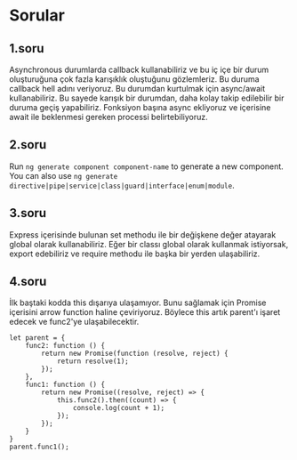 # Sorular

## 1.soru

Asynchronous durumlarda callback kullanabiliriz ve bu iç içe bir durum oluşturuğuna çok fazla karışıklık oluştuğunu gözlemleriz. Bu duruma callback hell adını veriyoruz. Bu durumdan kurtulmak için async/await kullanabiliriz. Bu sayede karışık bir durumdan, daha kolay takip edilebilir bir duruma geçiş yapabiliriz. Fonksiyon başına async ekliyoruz ve içerisine await ile beklenmesi gereken processi belirtebiliyoruz.

## 2.soru

Run `ng generate component component-name` to generate a new component. You can also use `ng generate directive|pipe|service|class|guard|interface|enum|module`.

## 3.soru

Express içerisinde bulunan set methodu ile bir değişkene değer atayarak global olarak kullanabiliriz. Eğer bir classı global olarak kullanmak istiyorsak, export edebiliriz ve require methodu ile başka bir yerden ulaşabiliriz.

## 4.soru

İlk baştaki kodda this dışarıya ulaşamıyor. Bunu sağlamak için Promise içerisini arrow function haline çeviriyoruz. Böylece this artık parent'ı işaret edecek ve func2'ye ulaşabilecektir.

```
let parent = {
    func2: function () {
        return new Promise(function (resolve, reject) {
            return resolve(1);
        });
    },
    func1: function () {
        return new Promise((resolve, reject) => {
            this.func2().then((count) => {
                console.log(count + 1);
            });
        });
    }
}
parent.func1();

```
